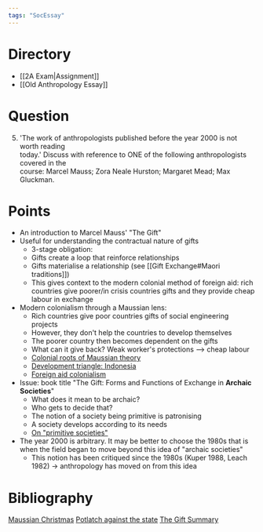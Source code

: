 ```yaml
---
tags: "SocEssay"
---
```

# Directory
- [[2A Exam|Assignment]]
- [[Old Anthropology Essay]]

# Question
5. 'The work of anthropologists published before the year 2000 is not worth reading  
today.' Discuss with reference to ONE of the following anthropologists covered in the  
course: Marcel Mauss; Zora Neale Hurston; Margaret Mead; Max Gluckman.  

# Points
- An introduction to Marcel Mauss' "The Gift"
- Useful for understanding the contractual nature of gifts
	- 3-stage obligation: 
	- Gifts create a loop that reinforce relationships
	- Gifts materialise a relationship (see [[Gift Exchange#Maori traditions]])
	- This gives context to the modern colonial method of foreign aid: rich countries give poorer/in crisis countries gifts and they provide cheap labour in exchange
- Modern colonialism through a Maussian lens:
	- Rich countries give poor countries gifts of social engineering projects
	- However, they don't help the countries to develop themselves
	- The poorer country then becomes dependent on the gifts
	- What can it give back? Weak worker's protections --> cheap labour
	- [Colonial roots of Maussian theory](https://journals.sagepub.com/doi/full/10.1177/1755088217751515)
	- [Development triangle: Indonesia](https://core.ac.uk/download/pdf/229641556.pdf)
	- [Foreign aid colonialism](https://www.tandfonline.com/doi/full/10.1080/17502977.2018.1470136)
- Issue: book title "The Gift: Forms and Functions of Exchange in **Archaic Societies**"
	- What does it mean to be archaic?
	- Who gets to decide that?
	- The notion of a society being primitive is patronising
	- A society develops according to its needs
	- [On "primitive societies"](https://historyreclaimed.co.uk/is-there-a-primitive-society/)
- The year 2000 is arbitrary. It may be better to choose the 1980s that is when the field began to move beyond this idea of "archaic societies"
	- This notion has been critiqued since the 1980s (Kuper 1988, Leach 1982) -> anthropology has moved on from this idea

# Bibliography
[Maussian Christmas](https://www.jstor.org/stable/3788928?saml_data=eyJzYW1sVG9rZW4iOiI4YjViNmRhYy0xNWFkLTQyMTYtYTk1OC1mOGFjYWVkZGViMjQiLCJpbnN0aXR1dGlvbklkcyI6WyI0NmEwOWQ4Yi0wZmY2LTQ3OTEtOTA3MS0zZWViNWY5ZmFhNTciXX0#metadata_info_tab_contents)
[Potlatch against the state](https://journals-sagepub-com.ezproxy.lib.gla.ac.uk/doi/epub/10.1177/0308275X12437861)
[The Gift Summary](https://youtu.be/HgGTPkPM9ak)